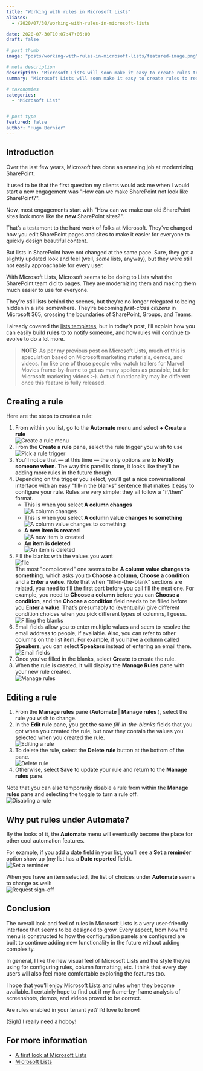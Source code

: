 ```yaml
---
title: "Working with rules in Microsoft Lists"
aliases: 
  - /2020/07/30/working-with-rules-in-microsoft-lists

date: 2020-07-30T10:07:47+06:00
draft: false

# post thumb
image: "posts/working-with-rules-in-microsoft-lists/featured-image.png"

# meta description
description: "Microsoft Lists will soon make it easy to create rules to react to changes in your lists. Find out what I've learned so far."
summary: "Microsoft Lists will soon make it easy to create rules to react to changes in your lists. Find out what I've learned so far."

# taxonomies
categories:
  - "Microsoft List"


# post type
featured: false
author: "Hugo Bernier"
---
```

## Introduction

Over the last few years, Microsoft has done an amazing job at modernizing SharePoint.

It used to be that the first question my clients would ask me when I would start a new engagement was "How can we make SharePoint not look like SharePoint?".

Now, most engagements start with "How can we make our old SharePoint sites look more like the **new** SharePoint sites?".

That’s a testament to the hard work of folks at Microsoft. They’ve changed how you edit SharePoint pages and sites to make it easier for everyone to quickly design beautiful content.

But lists in SharePoint have not changed at the same pace. Sure, they got a slightly updated look and feel (well, _some_ lists, anyway), but they were still not easily approachable for every user.

With Microsoft Lists, Microsoft seems to be doing to Lists what the SharePoint team did to pages. They are modernizing them and making them much easier to use for everyone.

They’re still lists behind the scenes, but they’re no longer relegated to being hidden in a site somewhere. They’re becoming _first-class citizens_ in Microsoft 365, crossing the boundaries of SharePoint, Groups, and Teams.

I already covered the [lists templates](../getting-to-know-microsoft-lists/), but in today’s post, I’ll explain how you can easily build **rules** to to notify someone, and how rules will continue to evolve to do a lot more.

> **NOTE:** As per my previous post on Microsoft Lists, much of this is speculation based on Microsoft marketing materials, demos, and videos. I’m like one of those people who watch trailers for Marvel Movies frame-by-frame to get as many spoilers as possible, but for Microsoft marketing videos :-). Actual functionality may be different once this feature is fully released.

## Creating a rule


Here are the steps to create a rule:

1. From within you list, go to the **Automate** menu and select **\+ Create a rule**  
    ![Create a rule menu](../../images/post/uploads/2020/07/image-1596146360143.png)
2. From the **Create a rule** pane, select the rule trigger you wish to use  
    ![Pick a rule trigger](../../images/post/uploads/2020/07/image-1596146542995.png)
3. You’ll notice that — at this time — the only options are to **Notify someone when**. The way this panel is done, it looks like they’ll be adding more rules in the future though.
4. Depending on the trigger you select, you’ll get a nice conversational interface with an easy "fill-in the blanks" sentence that makes it easy to configure your rule. Rules are very simple: they all follow a "if/then" format.
    * This is when you select **A column changes**  
        ![A column changes](../../images/post/uploads/2020/07/image-1596146776581.png)
    * This is when you select **A column value changes to something**  
        ![A column value changes to something](../../images/post/uploads/2020/07/image-1596147026703.png)
    * **A new item is created**  
        ![A new item is created](../../images/post/uploads/2020/07/image-1596147098602.png)
    * **An item is deleted**  
        ![An item is deleted](../../images/post/uploads/2020/07/image-1596147156376.png)
5. Fill the blanks with the values you want  
    ![file](../../images/post/uploads/2020/07/image-1596146935910.png)  
    The most "complicated" one seems to be **A column value changes to something**, which asks you to **Choose a column**, **Choose a condition** and a **Enter a value**. Note that when "fill-in-the-blank" sections are related, you need to fill the first part before you call fill the next one. For example, you need to **Choose a column** before you can **Choose a condition**, and the **Choose a condition** field needs to be filled before you **Enter a value**. That’s presumably to (eventually) give different condition choices when you pick different types of columns, I guess.  
    ![Filling the blanks](../../images/post/uploads/2020/07/image-1596147421006.png)
6. Email fields allow you to enter multiple values and seem to resolve the email address to people, if available. Also, you can refer to other columns on the list item. For example, if you have a column called **Speakers**, you can select **Speakers** instead of entering an email there.  
    ![Email fields](../../images/post/uploads/2020/07/image-1596147750415.png)
7. Once you’ve filled in the blanks, select **Create** to create the rule.
8. When the rule is created, it will display the **Manage Rules** pane with your new rule created.  
    ![Manage rules](../../images/post/uploads/2020/07/image-1596147845394.png)

## Editing a rule

1. From the **Manage rules** pane (**Automate** | **Manage rules** ), select the rule you wish to change.
2. In the **Edit rule** pane, you get the same _fill-in-the-blanks_ fields that you got when you created the rule, but now they contain the values you selected when you created the rule.  
    ![Editing a rule](../../images/post/uploads/2020/07/image-1596148055094.png)
3. To delete the rule, select the **Delete rule** button at the bottom of the pane.  
    ![Delete rule](../../images/post/uploads/2020/07/image-1596148179406.png)
4. Otherwise, select **Save** to update your rule and return to the **Manage rules** pane.

Note that you can also temporarily disable a rule from within the **Manage rules** pane and selecting the toggle to turn a rule off.  
![Disabling a rule](../../images/post/uploads/2020/07/image-1596148330921.png)

## Why put rules under **Automate**?


By the looks of it, the **Automate** menu will eventually become the place for other cool automation features.

For example, if you add a date field in your list, you’ll see a **Set a reminder** option show up (my list has a **Date reported** field).  
![Set a reminder](../../images/post/uploads/2020/07/image-1596149559252.png)

When you have an item selected, the list of choices under **Automate** seems to change as well:  
![Request sign-off](../../images/post/uploads/2020/07/image-1596149726514.png)

## Conclusion


The overall look and feel of rules in Microsoft Lists is a very user-friendly interface that seems to be designed to grow. Every aspect, from how the menu is constructed to how the configuration panels are configured are built to continue adding new functionality in the future without adding complexity.

In general, I like the new visual feel of Microsoft Lists and the style they’re using for configuring rules, column formatting, etc. I think that every day users will also feel more comfortable exploring the features too.

I hope that you’ll enjoy Microsoft Lists and rules when they become available. I certainly hope to find out if my frame-by-frame analysis of screenshots, demos, and videos proved to be correct.

Are rules enabled in your tenant yet? I’d love to know!

(Sigh) I really need a hobby!

## For more information

* [A first look at Microsoft Lists](https://www.youtube.com/watch?v=plshQSoe_OY&feature=youtu.be)
* [Microsoft Lists](https://resources.techcommunity.microsoft.com/microsoft-lists)
